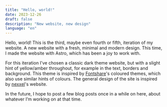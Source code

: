 ```yaml
---
title: "Hello, world!"
date: 2023-12-26
draft: false
description: "New website, new design"
language: "en"
---
```


Hello, world! This is the third, maybe even fourth or fifth, iteration
of my website. A new website with a fresh, minimal and modern design.
This time, I made the website with Astro, which has been a joy to work with.

For this iteration I’ve chosen a classic dark theme website, but with a slight
hint of yellow/amber throughout, for example in the text, borders and background.
This theme is inspired by [Fontshare](https://fontshare.com/)'s coloured themes,
which also use similar hints of colours. The general design of the site is
inspired by [nexxel](https://nexxel.dev/)'s website.

In the future, I hope to post a few blog posts once in a while on here, about
whatever I’m working on at that time.
